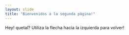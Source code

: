 ```yaml
---
layout: slide
title: "Bienvenidos a la segunda página!"
---
```

Hey! quetal?
Utiliza la flecha hacia la izquierda para volver!
